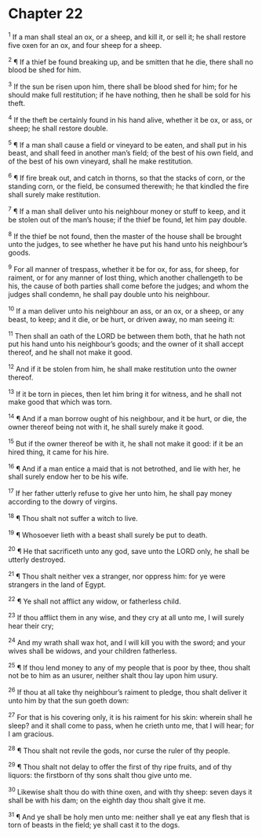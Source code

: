 # Chapter 22

<sup>1</sup> If a man shall steal an ox, or a sheep, and kill it, or sell it; he shall restore five oxen for an ox, and four sheep for a sheep. 

<sup>2</sup> ¶ If a thief be found breaking up, and be smitten that he die, there shall no blood be shed for him. 

<sup>3</sup> If the sun be risen upon him, there shall be blood shed for him; for he should make full restitution; if he have nothing, then he shall be sold for his theft. 

<sup>4</sup> If the theft be certainly found in his hand alive, whether it be ox, or ass, or sheep; he shall restore double. 

<sup>5</sup> ¶ If a man shall cause a field or vineyard to be eaten, and shall put in his beast, and shall feed in another man’s field; of the best of his own field, and of the best of his own vineyard, shall he make restitution. 

<sup>6</sup> ¶ If fire break out, and catch in thorns, so that the stacks of corn, or the standing corn, or the field, be consumed therewith; he that kindled the fire shall surely make restitution. 

<sup>7</sup> ¶ If a man shall deliver unto his neighbour money or stuff to keep, and it be stolen out of the man’s house; if the thief be found, let him pay double. 

<sup>8</sup> If the thief be not found, then the master of the house shall be brought unto the judges, to see whether he have put his hand unto his neighbour’s goods. 

<sup>9</sup> For all manner of trespass, whether it be for ox, for ass, for sheep, for raiment, or for any manner of lost thing, which another challengeth to be his, the cause of both parties shall come before the judges; and whom the judges shall condemn, he shall pay double unto his neighbour. 

<sup>10</sup> If a man deliver unto his neighbour an ass, or an ox, or a sheep, or any beast, to keep; and it die, or be hurt, or driven away, no man seeing it: 

<sup>11</sup> Then shall an oath of the LORD be between them both, that he hath not put his hand unto his neighbour’s goods; and the owner of it shall accept thereof, and he shall not make it good. 

<sup>12</sup> And if it be stolen from him, he shall make restitution unto the owner thereof. 

<sup>13</sup> If it be torn in pieces, then let him bring it for witness, and he shall not make good that which was torn. 

<sup>14</sup> ¶ And if a man borrow ought of his neighbour, and it be hurt, or die, the owner thereof being not with it, he shall surely make it good. 

<sup>15</sup> But if the owner thereof be with it, he shall not make it good: if it be an hired thing, it came for his hire. 

<sup>16</sup> ¶ And if a man entice a maid that is not betrothed, and lie with her, he shall surely endow her to be his wife. 

<sup>17</sup> If her father utterly refuse to give her unto him, he shall pay money according to the dowry of virgins. 

<sup>18</sup> ¶ Thou shalt not suffer a witch to live. 

<sup>19</sup> ¶ Whosoever lieth with a beast shall surely be put to death. 

<sup>20</sup> ¶ He that sacrificeth unto any god, save unto the LORD only, he shall be utterly destroyed. 

<sup>21</sup> ¶ Thou shalt neither vex a stranger, nor oppress him: for ye were strangers in the land of Egypt. 

<sup>22</sup> ¶ Ye shall not afflict any widow, or fatherless child. 

<sup>23</sup> If thou afflict them in any wise, and they cry at all unto me, I will surely hear their cry; 

<sup>24</sup> And my wrath shall wax hot, and I will kill you with the sword; and your wives shall be widows, and your children fatherless. 

<sup>25</sup> ¶ If thou lend money to any of my people that is poor by thee, thou shalt not be to him as an usurer, neither shalt thou lay upon him usury. 

<sup>26</sup> If thou at all take thy neighbour’s raiment to pledge, thou shalt deliver it unto him by that the sun goeth down: 

<sup>27</sup> For that is his covering only, it is his raiment for his skin: wherein shall he sleep? and it shall come to pass, when he crieth unto me, that I will hear; for I am gracious. 

<sup>28</sup> ¶ Thou shalt not revile the gods, nor curse the ruler of thy people. 

<sup>29</sup> ¶ Thou shalt not delay to offer the first of thy ripe fruits, and of thy liquors: the firstborn of thy sons shalt thou give unto me. 

<sup>30</sup> Likewise shalt thou do with thine oxen, and with thy sheep: seven days it shall be with his dam; on the eighth day thou shalt give it me. 

<sup>31</sup> ¶ And ye shall be holy men unto me: neither shall ye eat any flesh that is torn of beasts in the field; ye shall cast it to the dogs. 


